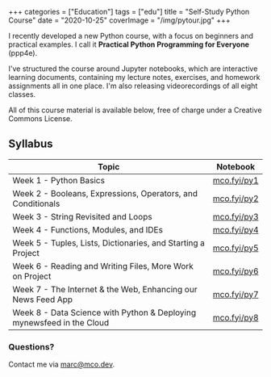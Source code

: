 +++
categories = ["Education"]
tags = ["edu"]
title = "Self-Study Python Course"
date = "2020-10-25"
coverImage = "/img/pytour.jpg"
+++

I recently developed a new Python course, with a focus on beginners and practical examples. I call it **Practical Python Programming for Everyone** (ppp4e).

<!--more-->

I've structured the course around Jupyter notebooks, which are interactive learning documents, containing my lecture notes, exercises, and homework assignments all in one place. I'm also releasing videorecordings of all eight classes.

All of this course material is available below, free of charge under a Creative Commons License.

## Syllabus

Topic|Notebook
-----|--------
Week 1 - Python Basics|<a href="https://mco.fyi/py1" target="_blank">mco.fyi/py1</a>
Week 2 - Booleans, Expressions, Operators, and Conditionals|<a href="https://mco.fyi/py2" target="_blank">mco.fyi/py2</a>
Week 3 - String Revisited and Loops|<a href="https://mco.fyi/py3" target="_blank">mco.fyi/py3</a>
Week 4 - Functions, Modules, and IDEs|<a href="https://mco.fyi/py4" target="_blank">mco.fyi/py4</a>
Week 5 - Tuples, Lists, Dictionaries, and Starting a Project|<a href="https://mco.fyi/py5" target="_blank">mco.fyi/py5</a>
Week 6 - Reading and Writing Files, More Work on Project|<a href="https://mco.fyi/py6" target="_blank">mco.fyi/py6</a>
Week 7 - The Internet & the Web, Enhancing our News Feed App|<a href="https://mco.fyi/py7" target="_blank">mco.fyi/py7</a>
Week 8 - Data Science with Python & Deploying mynewsfeed in the Cloud|<a href="https://mco.fyi/py8" target="_blank">mco.fyi/py8</a>

### Questions?

Contact me via [marc@mco.dev](mailto:marc@mco.dev).
